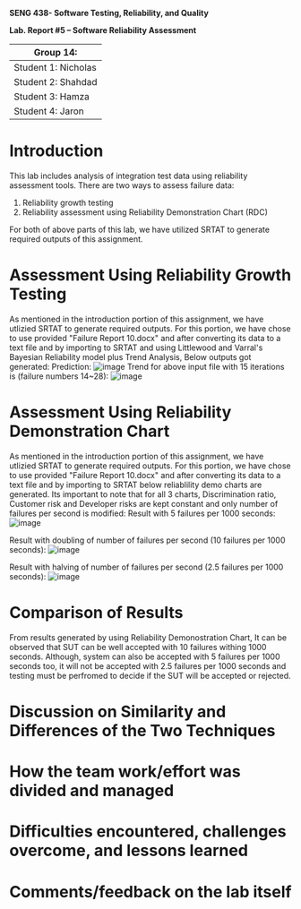 **SENG 438- Software Testing, Reliability, and Quality**

**Lab. Report \#5 – Software Reliability Assessment**

| Group 14:                         |
|-----------------------------------|
| Student 1: Nicholas               |   
| Student 2: Shahdad                |   
| Student 3: Hamza                  |   
| Student 4: Jaron                  |

# Introduction
This lab includes analysis of integration test data using reliability assessment tools. There are two ways to assess failure data:

1. Reliability growth testing
2. Reliability assessment using Reliability Demonstration Chart (RDC)

For both of above parts of this lab, we have utilized SRTAT to generate required outputs of this assignment.

# 

# Assessment Using Reliability Growth Testing 
As mentioned in the introduction portion of this assignment, we have utlizied SRTAT to generate required outputs. For this portion, we have chose to use provided "Failure Report 10.docx" and after converting its data to a text file and by importing to SRTAT and using Littlewood and Varral's Bayesian Reliability model plus Trend Analysis, Below outputs got generated:
Prediction:
![image](https://user-images.githubusercontent.com/115381298/227749659-407e39cd-8b60-429f-9cc9-5bbd3dfe0f5d.png)
Trend for above input file with 15 iterations is (failure numbers 14~28):
![image](https://user-images.githubusercontent.com/115381298/227749694-638edb8e-9974-4bf5-9d07-894230268b95.png)





# Assessment Using Reliability Demonstration Chart 
As mentioned in the introduction portion of this assignment, we have utlizied SRTAT to generate required outputs. For this portion, we have chose to use provided "Failure Report 10.docx" and after converting its data to a text file and by importing to SRTAT below reliablility demo charts are generated. Its important to note that for all 3 charts, Discrimination ratio, Customer risk and Developer risks are kept constant and only number of failures per second is modified:
Result with 5 failures per 1000 seconds:
![image](https://user-images.githubusercontent.com/115381298/227749952-9776f9ab-14b2-4f11-aa38-1bb53d1f5368.png)

Result with doubling of number of failures per second (10 failures per 1000 seconds):
![image](https://user-images.githubusercontent.com/115381298/227749971-9c696aff-6e11-43b3-87d0-0edddb1e1b6d.png)

Result with halving of number of failures per second (2.5 failures per 1000 seconds):
![image](https://user-images.githubusercontent.com/115381298/227750043-5c234dcd-8c81-45e5-9a8e-fbd07e3f4dee.png)


# 

# Comparison of Results
From results generated by using Reliability Demonostration Chart, It can be observed that SUT can be well accepted with 10 failures withing 1000 seconds. Although, system can also be accepted with 5 failures per 1000 seconds too, it will not be accepted with 2.5 failures per 1000 seconds and testing must be perfromed to decide if the SUT will be accepted or rejected.

# Discussion on Similarity and Differences of the Two Techniques

# How the team work/effort was divided and managed

# 

# Difficulties encountered, challenges overcome, and lessons learned

# Comments/feedback on the lab itself
